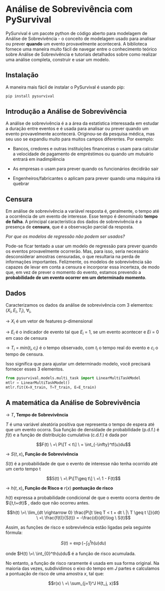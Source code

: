 # Análise de Sobrevivência com PySurvival

PySurvival é um pacote python de código aberto para modelagem de Análise de Sobrevivência - o conceito de modelagem usado para analisar ou prever **quando** um evento provavelmente acontecerá. A biblioteca fornece uma maneira muito fácil de navegar entre o conhecimento teórico sobre Análise de Sobrevivência e tutoriais detalhados sobre como realizar uma análise completa, construir e usar um modelo.

## Instalação
A maneira mais fácil de instalar o PySurvival é usando pip:
```bash
pip install pysurvival
```

## Introdução a Análise de Sobrevivência

A análise de sobrevivência é a a área da estatística interessada em estudar a duração entre eventos e é
usada para analisar ou prever quando um evento provavelmente acontecerá. Originou-se da pesquisa médica, mas seu uso se expandiu muito para muitos campos diferentes. Por exemplo:

- Bancos, credores e outras instituições financeiras o usam para calcular a velocidade de pagamento de empréstimos ou quando um mutuário entrará em inadimplência

- As empresas o usam para prever quando os funcionários decidirão sair

- Engenheiros/fabricantes o aplicam para prever quando uma máquina irá quebrar


## Censura

Em análise de sobrevivência a variável resposta é, geralmente, o tempo até a ocorrência de um evento de interesse. Esse tempo é denominado **tempo de falha**. A principal característica dos dados de sobrevivência é a presença de **censura**, que é a observação parcial da resposta. 

*Por que os modelos de regressão não podem ser usados?*

Pode-se ficar tentado a usar um modelo de regressão para prever quando os eventos provavelmente ocorrerão. Mas, para isso, seria necessário desconsiderar amostras censuradas, o que resultaria na perda de informações importantes. Felizmente, os modelos de sobrevivência são capazes de levar em conta a censura e incorporar essa incerteza, de modo que, em vez de prever o momento do evento, estamos prevendo a **probabilidade de um evento ocorrer em um determinado momento**.

## Dados

Caracterizamos os dados da análise de sobrevivência com 3 elementos: $(X_i, E_i, T_i)$, $\forall_i$,

\-> $X_i$ é um vetor de features p-dimensional
 
\-> $E_i$ é o indicador de evento tal que $E_i\ =\ 1$, se um evento acontecer e $Ei\ =\ 0$ em caso de censura

\-> $T_i\ =\ min(t_i,c_i)$ é o tempo observado, com $t_i$ o tempo real do evento e $c_i$ o tempo de censura.

Isso significa que para ajustar um determinado modelo, você precisará fornecer esses 3 elementos.

```python
from pysurvival.models.multi_task import LinearMultiTaskModel
mtlr = LinearMultiTaskModel()  
mtlr.fit(X=X_train, T=T_train, E=E_train) 
```

## A matemática da Análise de Sobrevivência

\-> $T$**, Tempo de Sobrevivência**  

$T$ é uma variável aleatória positiva que representa o tempo de espera até que um evento ocorra. Sua função de densidade de probabilidade (p.d.f.) é $f(t)$ e a função de distribuição cumulativa (c.d.f.) é dada por

$$F(t) \ =\ P\[T < t\] \ = \int_{-\infty}^tf(u)du$$

\-> $S(t,x)$**, Função de Sobrevivência**  

$S(t)$ é a probabilidade de que o evento de interesse não tenha ocorrido até um certo tempo t

$$S(t) \ =\ P\[T\geq t\] \ =\ 1 - F(t)$$

\-> $h(t,x)$**, Função de Risco e** $r(x)$ **pontuação de risco**

$h(t)$ expressa a probabilidade condicional de que o evento ocorra dentro de $\[t,t+dt)$ , dado que não ocorreu antes.

$$h(t) \=\ \lim_{dt \rightarrow 0} \frac{P\[t \leq T < t + dt \ |\ T \geq t \]}{dt} \ =\ \frac{f(t)}{S(t)} = -\frac{d}{dt}\log \ S(t)$$

Assim, as funções de risco e sobrevivência estão ligadas pela seguinte fórmula:

$$ S(t)\ =\ \exp \left( -\int_{0}^th(u)du \right)$$

onde $H(t) \=\ \int_{0}^th(u)du$ é a função de risco acumulada.

No entanto, a função de risco raramente é usada em sua forma original. Na maioria das vezes, subdividimos o eixo do tempo em $J$ partes e calculamos a pontuação de risco de uma amostra $x$, tal que:

$$r(x) \ =\ \sum_{j=1}^J H(t_j, x)$$
